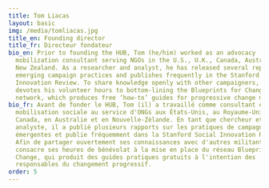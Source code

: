 ```yaml
---
title: Tom Liacas
layout: basic
img: /media/tomliacas.jpg
title_en: Founding director
title_fr: Directeur fondateur
bio_en: Prior to founding the HUB, Tom (he/him) worked as an advocacy
  mobilization consultant serving NGOs in the U.S., U.K., Canada, Australia and
  New Zealand. As a researcher and analyst, he has released several reports on
  emerging campaign practices and publishes frequently in the Stanford Social
  Innovation Review. To share knowledge openly with other campaigners, Tom
  devotes his volunteer hours to bottom-lining the Blueprints for Change
  network, which produces free ‘how-to’ guides for progressive change makers.
bio_fr: Avant de fonder le HUB, Tom (il) a travaillé comme consultant en
  mobilisation sociale au service d'ONGs aux États-Unis, au Royaume-Uni, au
  Canada, en Australie et en Nouvelle-Zélande. En tant que chercheur et
  analyste, il a publié plusieurs rapports sur les pratiques de campagne
  émergentes et publie fréquemment dans la Stanford Social Innovation Review.
  Afin de partager ouvertement ses connaissances avec d'autres militant.e.s, Tom
  consacre ses heures de bénévolat à la mise en place du réseau Blueprints for
  Change, qui produit des guides pratiques gratuits à l'intention des
  responsables du changement progressif.
order: 5
---
```

